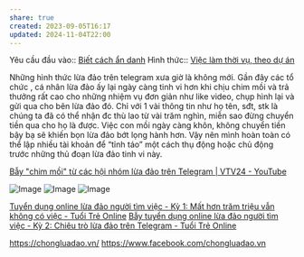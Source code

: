 ```yaml
---
share: true
created: 2023-09-05T16:17
updated: 2024-11-04T22:00
---
```

Yêu cầu đầu vào:: [Biết cách ẩn danh](../../1%20Y%C3%AAu%20c%E1%BA%A7u%20%C4%91%E1%BA%A7u%20v%C3%A0o/Theo%20ki%E1%BA%BFn%20th%E1%BB%A9c,%20k%E1%BB%B9%20n%C4%83ng/Bi%E1%BA%BFt%20c%C3%A1ch%20%E1%BA%A9n%20danh.md)
Hình thức:: [Việc làm thời vụ, theo dự án](../../2%20H%C3%ACnh%20th%E1%BB%A9c/Vi%E1%BB%87c%20l%C3%A0m%20th%E1%BB%9Di%20v%E1%BB%A5,%20theo%20d%E1%BB%B1%20%C3%A1n.md)

Những hình thức lừa đảo trên telegram xưa giờ là không mới. Gần đây các tổ chức , cá nhân lừa đảo ấy lại ngày càng tinh vi hơn khi chịu chim mồi và trả thưởng rất cao cho những nhiệm vụ đơn giản như like video, chụp hình lại và gửi qua cho bên lừa đảo đó. Chỉ với 1 vài thông tin như họ tên, sđt, stk là chúng ta đã có thể nhận đc thù lao từ vài trăm nghìn, miễn sao đừng chuyển tiền qua cho họ là được. Việc con mồi ngày càng khôn, không chuyển tiền bậy bạ sẽ khiến bọn lừa đảo bớt lọng hành hơn. Vậy nên mình hoàn toàn có thể lập nhiều tài khoản để “tỉnh táo” một cách thụ động hoặc chủ động trước những thủ đoạn lừa đảo tinh vi này. 

[Bẫy "chim mồi" từ các hội nhóm lừa đảo trên Telegram | VTV24 - YouTube](https://www.youtube.com/watch?v=WKAoxhBAsfA)

![Image](https://media.discordapp.net/attachments/1227113112273162290/1227113112495194112/Screenshot_20240409_090524_Telegram.jpg?ex=6673b024&is=66725ea4&hm=e71a1db9d0477b361fddf2396a3a9bdfee7d41fa96ec2141321b3a91d8c5b6c8&=&format=webp&width=455&height=437)
![Image](https://media.discordapp.net/attachments/1227113112273162290/1227113112805703680/Screenshot_20240408_165218.jpg?ex=6673b024&is=66725ea4&hm=42718d7b0ae7812ec4cbaf6f06dc1395a6fb41ea238f3cefbf05f8616fafa27a&=&format=webp&width=227&height=216)
![Image](https://media.discordapp.net/attachments/1227113112273162290/1227113113132994571/Screenshot_20240408_165333_Telegram.jpg?ex=6673b024&is=66725ea4&hm=1e685ded6b5c8eb0f6040c0792880abae1b62ba242d8d271c3366430e3114673&=&format=webp&width=227&height=216)

[Tuyển dụng online lừa đảo người tìm việc - Kỳ 1: Mất hơn trăm triệu vẫn không có việc - Tuổi Trẻ Online](https://tuoitre.vn/tuyen-dung-online-lua-dao-nguoi-tim-viec-ky-1-mat-hon-tram-trieu-van-khong-co-viec-20230829101044997.htm)
[Bẫy tuyển dụng online lừa đảo người tìm việc - Kỳ 2: Chiêu trò lừa đảo trên Telegram - Tuổi Trẻ Online](https://tuoitre.vn/bay-tuyen-dung-online-lua-dao-nguoi-tim-viec-ky-2-chieu-tro-lua-dao-tren-telegram-2023083010523942.htm)

https://chongluadao.vn/ https://www.facebook.com/chongluadao.vn
